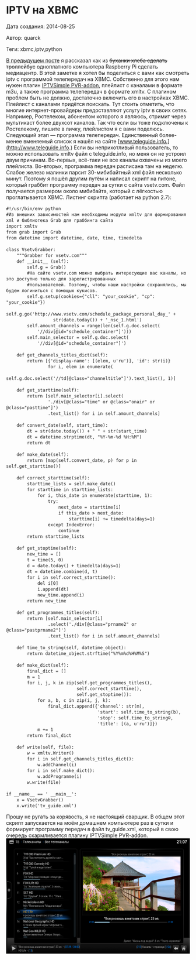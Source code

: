 # IPTV на XBMC

Дата создания: 2014-08-25

Автор: quarck

Теги: xbmc,iptv,python

[В предыдущем посте](http://lambda-calculus.ru/blog/49.html) я рассказал как из ~~буханки хлеба сделать троллейбус~~ одноплатного компьютера Raspberry Pi сделать медиацентр. В этой заметке я хотел бы поделиться с вами как смотреть iptv с программой телепередач на XBMC. Собственно для этого нам нужен плагин [IPTVSimple PVR-addon](http://wiki.xbmc.org/index.php?title=Add-on:IPTV_Simple_Client), плейлист с каналами в формате m3u, а также программа телепередач в формате xmltv. С плагином проблем быть не должно, достаточно включить его в настройках XBMC. Плейлист с каналами придётся поискать. Тут стоить отметить, что многие интернет-провайдеры предоставляют услугу iptv в своих сетях. Например, Ростелеком, абонентом которого я являюсь, стримит через мультикаст более двухсот каналов. Так что если вы тоже подключены к Ростелекому, пишите в личку, плейлистом я с вами поделюсь.  
Следующий этап — программа телепередач. Единственный более-менее вменяемый список я нашёл на сайте [www.teleguide.info.](http://www.teleguide.info.) Если вы неприхотливый пользователь, то можно использовать xmltv файл с teleguide.info, но меня он не устроил двум причинам. Во-первых, всё-таки не все каналы охвачены из моего плейлиста. Во-вторых, программа передач расписана там на неделю. Слабое железо малинки парсит 30-мибибайтный xml файл несколько минут. Поэтому я пошёл другим путём и написал скрипт на питоне, который граббит программу передач за сутки с сайта vsetv.com. Файл получается размером около мибибайта, который с лёгкостью проглатывается XBMC. Листинг скрипта (работает на python 2.7):  

```
#!/usr/bin/env python
#Из внешних зависимостей нам необходимы модули xmltv для формирования xml и библиотека Grab для граббинга сайта
import xmltv
from grab import Grab
from datetime import datetime, date, time, timedelta
 
class VsetvGrabber:
    """Grabber for vsetv.com"""
    def __init__ (self):      
        self.g = Grab()
        #На сайте vsetv.com можно выбрать интересующие вас каналы, но это доступно только для зарегистрированных 
        #пользователей. Поэтому, чтобы наши настройки сохранялись, мы будем логиниться с помощью кукисов. 
        self.g.setup(cookies={"cll": "your_cookie", "cp": "your_cookie"})
        self.g.go('http://www.vsetv.com/schedule_package_personal_day_' +
                  str(date.today()) + '_nsc_1.html')
        self.amount_channels = range(len(self.g.doc.select(
            '//div[@id="schedule_container"]')))
        self.main_selector = self.g.doc.select(
            '//div[@id="schedule_container"]')
        
    def get_channels_titles_dict(self):
        return [{'display-name': [(elem, u'ru')], 'id': str(i)}
                for i, elem in enumerate(
                self.g.doc.select('//td[@class="channeltitle"]').text_list(), 1)]

    def get_starttime(self):
        return [self.main_selector[i].select(
                './div[@class="time" or @class="onair" or @class="pasttime"]')
                .text_list() for i in self.amount_channels]

    def convert_date(self, start_time):
        dt = str(date.today()) + " " + str(start_time)
        dt = datetime.strptime(dt, "%Y-%m-%d %H:%M")
        return dt

    def make_date(self):
        return [map(self.convert_date, p) for p in self.get_starttime()]

    def correct_starttime(self):
        starttime_lists = self.make_date()
        for starttime in starttime_lists:
            for i, this_date in enumerate(starttime, 1):
                try:
                    next_date = starttime[i]
                    if this_date > next_date:
                        starttime[i] += timedelta(days=1)
                except IndexError:
                    continue
        return starttime_lists

    def get_stoptime(self):
        new_time = []
        t = time(5, 0)
        d = date.today() + timedelta(days=1)
        dt = datetime.combine(d, t)
        for i in self.correct_starttime():
            del i[0]
            i.append(dt)
            new_time.append(i)
        return new_time

    def get_programmes_titles(self):
        return [self.main_selector[i]
                .select('./div[@class="prname2" or @class="pastprname2"]')
                .text_list() for i in self.amount_channels]

    def time_to_string(self, datetime_object):
        return datetime_object.strftime("%Y%m%d%H%M%S")

    def make_dict(self):
        final_dict = []
        m = 1
        for i, j, k in zip(self.get_programmes_titles(),
                           self.correct_starttime(),
                           self.get_stoptime()):
            for a, b, c in zip(i, j, k):
                final_dict.append({'channel': str(m),
                                   'start': self.time_to_string(b),
                                   'stop': self.time_to_string©,
                                   'title': [(a, u'ru')]})
            m += 1
        return final_dict

    def write(self, file):
        w = xmltv.Writer()
        for i in self.get_channels_titles_dict():
            w.addChannel(i)
        for i in self.make_dict():
            w.addProgramme(i)
        w.write(file)

if __name__ == ' __main__':
    x = VsetvGrabber()
    x.write('tv_guide.xml')
```
  
Прошу не ругать за корявость, я не настоящий сварщик. В общем этот скрипт запускается на моём домашнем компьютере раз в сутки и формирует программу передач в файл tv\_guide.xml, который в свою очередь скармливается плагину IPTVSimple PVR-addon.  
 ![Скриншот XBMC с плагином IPTV](../images/4d2386.png "Скриншот XBMC с плагином IPTV")